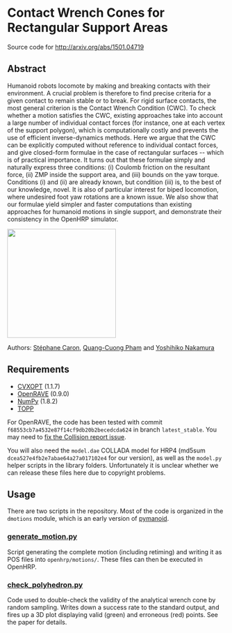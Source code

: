 # Contact Wrench Cones for Rectangular Support Areas

Source code for http://arxiv.org/abs/1501.04719

## Abstract

Humanoid robots locomote by making and breaking contacts with their
environment. A crucial problem is therefore to find precise criteria for
a given contact to remain stable or to break. For rigid surface contacts, the
most general criterion is the Contact Wrench Condition (CWC). To check whether
a motion satisfies the CWC, existing approaches take into account a large
number of individual contact forces (for instance, one at each vertex of the
support polygon), which is computationally costly and prevents the use of
efficient inverse-dynamics methods. Here we argue that the CWC can be
explicitly computed without reference to individual contact forces, and give
closed-form formulae in the case of rectangular surfaces -- which is of
practical importance. It turns out that these formulae simply and naturally
express three conditions: (i) Coulomb friction on the resultant force, (ii) ZMP
inside the support area, and (iii) bounds on the yaw torque. Conditions (i) and
(ii) are already known, but condition (iii) is, to the best of our knowledge,
novel. It is also of particular interest for biped locomotion, where undesired
foot yaw rotations are a known issue. We also show that our formulae yield
simpler and faster computations than existing approaches for humanoid motions
in single support, and demonstrate their consistency in the OpenHRP simulator. 

<img src="https://raw.githubusercontent.com/stephane-caron/icra-2015/master/.illustration.png" height="250" />

Authors:
[Stéphane Caron](https://scaron.info),
[Quang-Cuong Pham](https://www.normalesup.org/~pham/) and
[Yoshihiko Nakamura](http://www.ynl.t.u-tokyo.ac.jp/)

## Requirements

- [CVXOPT](http://cvxopt.org/) (1.1.7)
- [OpenRAVE](https://github.com/rdiankov/openrave) (0.9.0)
- [NumPy](http://www.numpy.org/) (1.8.2)
- [TOPP](https://github.com/quangounet/TOPP/commit/5370e95f635ac9e50538bb748fd93cee4758fcc9)

For OpenRAVE, the code has been tested with commit
`f68553cb7a4532e87f14cf9db20b2becedcda624` in branch `latest_stable`. You may
need to [fix the Collision report
issue](https://github.com/rdiankov/openrave/issues/333#issuecomment-72191884).

You will also need the ``model.dae`` COLLADA model for HRP4 (md5sum
``dcea527e4fb2e7abae64a27a017102e4`` for our version), as well as the
``model.py`` helper scripts in the library folders. Unfortunately it is unclear
whether we can release these files here due to copyright problems.

## Usage

There are two scripts in the repository. Most of the code is organized in the
`dmotions` module, which is an early version of
[pymanoid](https://github.com/stephane-caron/pymanoid).

### [generate\_motion.py](https://github.com/stephane-caron/icra-2015/blob/master/generate_motion.py)

Script generating the complete motion (including retiming) and writing it as
POS files into `openhrp/motions/`. These files can then be executed in OpenHRP.

### [check\_polyhedron.py](https://github.com/stephane-caron/icra-2015/blob/master/check_polyhedron.py)

Code used to double-check the validity of the analytical wrench cone by random
sampling. Writes down a success rate to the standard output, and fires up a 3D
plot displaying valid (green) and erroneous (red) points. See the paper for
details.

